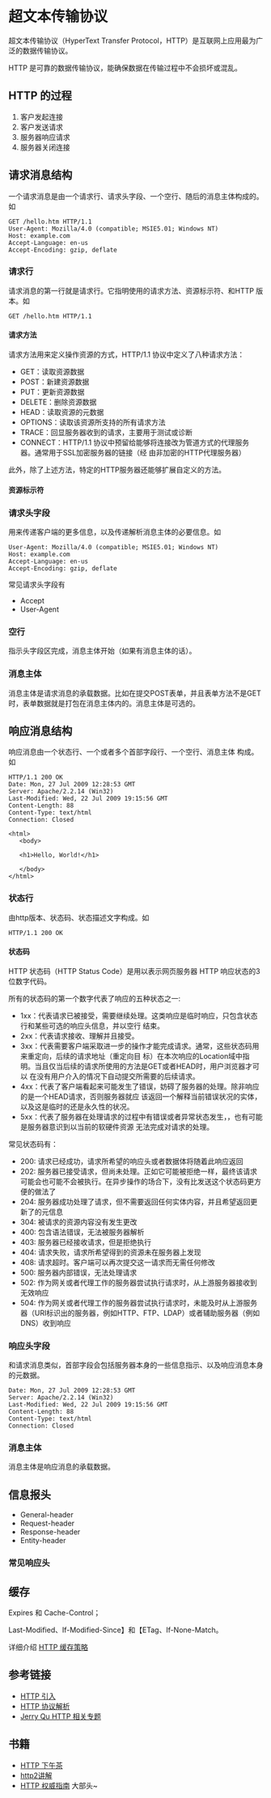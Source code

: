 # 超文本传输协议
超文本传输协议（HyperText Transfer Protocol，HTTP）是互联网上应用最为广泛的数据传输协议。

HTTP 是可靠的数据传输协议，能确保数据在传输过程中不会损坏或混乱。

## HTTP 的过程
1. 客户发起连接
2. 客户发送请求
3. 服务器响应请求
4. 服务器关闭连接

## 请求消息结构
一个请求消息是由一个请求行、请求头字段、一个空行、随后的消息主体构成的。
如
```
GET /hello.htm HTTP/1.1
User-Agent: Mozilla/4.0 (compatible; MSIE5.01; Windows NT)
Host: example.com
Accept-Language: en-us
Accept-Encoding: gzip, deflate
```

### 请求行
请求消息的第一行就是请求行。它指明使用的请求方法、资源标示符、和HTTP 版本。如
```
GET /hello.htm HTTP/1.1
```
#### 请求方法
请求方法用来定义操作资源的方式，HTTP/1.1 协议中定义了八种请求方法：
* GET：读取资源数据
* POST：新建资源数据
* PUT：更新资源数据
* DELETE：删除资源数据
* HEAD：读取资源的元数据
* OPTIONS：读取该资源所支持的所有请求方法
* TRACE：回显服务器收到的请求，主要用于测试或诊断
* CONNECT：HTTP/1.1 协议中预留给能够将连接改为管道方式的代理服务器。通常用于SSL加密服务器的链接（经
由非加密的HTTP代理服务器）

此外，除了上述方法，特定的HTTP服务器还能够扩展自定义的方法。

#### 资源标示符


### 请求头字段
用来传递客户端的更多信息，以及传递解析消息主体的必要信息。如
```
User-Agent: Mozilla/4.0 (compatible; MSIE5.01; Windows NT)
Host: example.com
Accept-Language: en-us
Accept-Encoding: gzip, deflate
```

常见请求头字段有
* Accept
* User-Agent

### 空行
指示头字段区完成，消息主体开始（如果有消息主体的话）。

### 消息主体
消息主体是请求消息的承载数据。比如在提交POST表单，并且表单方法不是GET时，表单数据就是打包在消息主体内的。消息主体是可选的。

## 响应消息结构
响应消息由一个状态行、一个或者多个首部字段行、一个空行、消息主体 构成。如
```
HTTP/1.1 200 OK
Date: Mon, 27 Jul 2009 12:28:53 GMT
Server: Apache/2.2.14 (Win32)
Last-Modified: Wed, 22 Jul 2009 19:15:56 GMT
Content-Length: 88
Content-Type: text/html
Connection: Closed

<html>
   <body>

   <h1>Hello, World!</h1>

   </body>
</html>
```

### 状态行
由http版本、状态码、状态描述文字构成。如
```
HTTP/1.1 200 OK
```

#### 状态码
HTTP 状态码（HTTP Status Code）是用以表示网页服务器 HTTP 响应状态的3位数字代码。

所有的状态码的第一个数字代表了响应的五种状态之一:
* 1xx：代表请求已被接受，需要继续处理。这类响应是临时响应，只包含状态行和某些可选的响应头信息，并以空行 结束。
* 2xx：代表请求接收、理解并且接受。
* 3xx：代表需要客户端采取进一步的操作才能完成请求。通常，这些状态码用来重定向，后续的请求地址（重定向目 标）在本次响应的Location域中指明。当且仅当后续的请求所使用的方法是GET或者HEAD时，用户浏览器才可以 在没有用户介入的情况下自动提交所需要的后续请求。
* 4xx：代表了客户端看起来可能发生了错误，妨碍了服务器的处理。除非响应的是一个HEAD请求，否则服务器就应 该返回一个解释当前错误状况的实体，以及这是临时的还是永久性的状况。
* 5xx：代表了服务器在处理请求的过程中有错误或者异常状态发生，，也有可能是服务器意识到以当前的软硬件资源 无法完成对请求的处理。

常见状态码有：
* 200: 请求已经成功，请求所希望的响应头或者数据体将随着此响应返回
* 202: 服务器已接受请求，但尚未处理。正如它可能被拒绝一样，最终该请求可能会也可能不会被执行。在异步操作的场合下，没有比发送这个状态码更方便的做法了
* 204: 服务器成功处理了请求，但不需要返回任何实体内容，并且希望返回更新了的元信息
* 304: 被请求的资源内容没有发生更改
* 400: 包含语法错误，无法被服务器解析
* 403: 服务器已经接收请求，但是拒绝执行
* 404: 请求失败，请求所希望得到的资源未在服务器上发现
* 408: 请求超时。客户端可以再次提交这一请求而无需任何修改
* 500: 服务器内部错误，无法处理请求
* 502: 作为网关或者代理工作的服务器尝试执行请求时，从上游服务器接收到无效响应
* 504: 作为网关或者代理工作的服务器尝试执行请求时，未能及时从上游服务器（URI标识出的服务器，例如HTTP、FTP、LDAP）或者辅助服务器（例如DNS）收到响应

### 响应头字段
和请求消息类似，首部字段会包括服务器本身的一些信息指示、以及响应消息本身的元数据。
```
Date: Mon, 27 Jul 2009 12:28:53 GMT
Server: Apache/2.2.14 (Win32)
Last-Modified: Wed, 22 Jul 2009 19:15:56 GMT
Content-Length: 88
Content-Type: text/html
Connection: Closed
```

### 消息主体
消息主体是响应消息的承载数据。


## 信息报头
* General-header
* Request-header
* Response-header
* Entity-header


### 常见响应头



## 缓存
Expires 和 Cache-Control；

Last-Modified、If-Modified-Since】和【ETag、If-None-Match。

详细介绍 [HTTP 缓存策略](http://foofish.net/blog/95/http-cache-policy)


## 参考链接
* [HTTP 引入](http://www.ituring.com.cn/article/209130)
* [HTTP 协议解析](http://yuez.me/http-xie-yi-jie-xi/)
* [Jerry Qu HTTP 相关专题](http://imququ.com/series.html)

## 书籍
* [HTTP 下午茶](https://ccbikai.gitbooks.io/http-book/content/index.html)
* [http2讲解](https://www.gitbook.com/book/ye11ow/http2-explained/details)
* [HTTP 权威指南](http://book.douban.com/subject/10746113/) 大部头~
